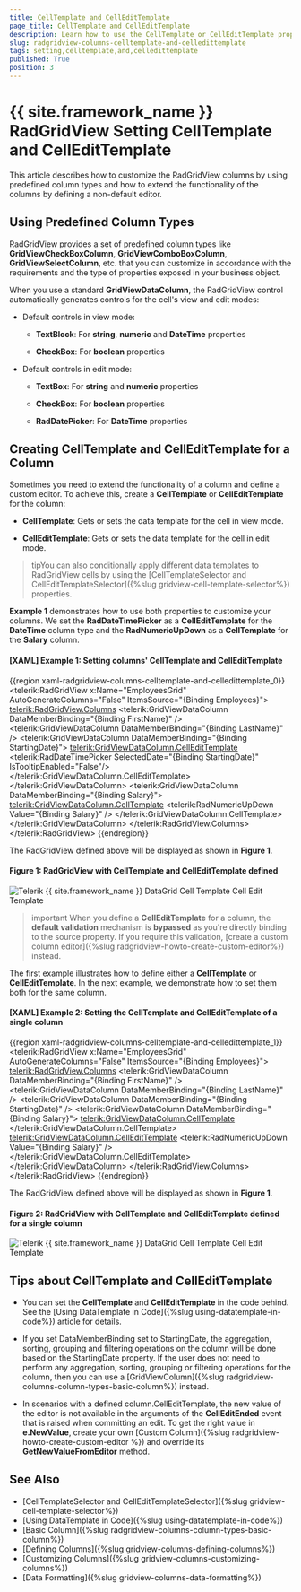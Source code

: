 ```yaml
---
title: CellTemplate and CellEditTemplate
page_title: CellTemplate and CellEditTemplate
description: Learn how to use the CellTemplate or CellEditTemplate properties to extend the functionality of the columns in RadGridView - Telerik's {{ site.framework_name }} DataGrid.
slug: radgridview-columns-celltemplate-and-celledittemplate
tags: setting,celltemplate,and,celledittemplate
published: True
position: 3
---
```


# {{ site.framework_name }} RadGridView Setting CellTemplate and CellEditTemplate

This article describes how to customize the RadGridView columns by using predefined column types and how to extend the functionality of the columns by defining a non-default editor.

## Using Predefined Column Types

RadGridView provides a set of predefined column types like __GridViewCheckBoxColumn__, __GridViewComboBoxColumn__, __GridViewSelectColumn__, etc. that you can customize in accordance with the requirements and the type of properties exposed in your business object.

When you use a standard **GridViewDataColumn**, the RadGridView control automatically generates controls for the cell's view and edit modes:

* Default controls in view mode:

  * __TextBlock__: For **string**, **numeric** and **DateTime** properties

  * __CheckBox__: For **boolean** properties

* Default controls in edit mode:

  * __TextBox__: For **string** and **numeric** properties

  * __CheckBox__: For **boolean** properties

  * __RadDatePicker__: For **DateTime** properties

## Creating CellTemplate and CellEditTemplate for a Column

Sometimes you need to extend the functionality of a column and define a custom editor. To achieve this, create a __CellTemplate__ or __CellEditTemplate__ for the column:

* __CellTemplate__: Gets or sets the data template for the cell in view mode.

* __CellEditTemplate__: Gets or sets the data template for the cell in edit mode.

>tipYou can also conditionally apply different data templates to RadGridView cells by using the [CellTemplateSelector and CellEditTemplateSelector]({%slug gridview-cell-template-selector%}) properties.

**Example 1** demonstrates how to use both properties to customize your columns. We set the __RadDateTimePicker__ as a __CellEditTemplate__ for the __DateTime__ column type and the __RadNumericUpDown__ as a __CellTemplate__ for the **Salary** column.

#### __[XAML] Example 1: Setting columns' CellTemplate and CellEditTemplate__

{{region xaml-radgridview-columns-celltemplate-and-celledittemplate_0}}
	<telerik:RadGridView x:Name="EmployeesGrid" AutoGenerateColumns="False" ItemsSource="{Binding Employees}">
	    <telerik:RadGridView.Columns>
	        <telerik:GridViewDataColumn DataMemberBinding="{Binding FirstName}" />
	        <telerik:GridViewDataColumn DataMemberBinding="{Binding LastName}" />
	        <telerik:GridViewDataColumn DataMemberBinding="{Binding StartingDate}">
	            <telerik:GridViewDataColumn.CellEditTemplate>
	                <DataTemplate>
	                    <telerik:RadDateTimePicker SelectedDate="{Binding StartingDate}" IsTooltipEnabled="False"/>
	                </DataTemplate>
	            </telerik:GridViewDataColumn.CellEditTemplate>
	        </telerik:GridViewDataColumn>
	        <telerik:GridViewDataColumn DataMemberBinding="{Binding Salary}">
	            <telerik:GridViewDataColumn.CellTemplate>
	                <DataTemplate>
	                    <telerik:RadNumericUpDown Value="{Binding Salary}" />
	                </DataTemplate>
	            </telerik:GridViewDataColumn.CellTemplate>
	        </telerik:GridViewDataColumn>
	    </telerik:RadGridView.Columns>
	</telerik:RadGridView>
{{endregion}}

The RadGridView defined above will be displayed as shown in **Figure 1**.

#### Figure 1: RadGridView with CellTemplate and CellEditTemplate defined

![Telerik {{ site.framework_name }} DataGrid Cell Template Cell Edit Template](images/RadGridView_CellTemplate_CellEditTemplate.png)

>important When you define a __CellEditTemplate__ for a column, the __default validation__ mechanism is __bypassed__ as you're directly binding to the source property. If you require this validation, [create a custom column editor]({%slug radgridview-howto-create-custom-editor%}) instead.

The first example illustrates how to define either a __CellTemplate__ or __CellEditTemplate__. In the next example, we demonstrate how to set them both for the same column.

#### __[XAML] Example 2: Setting the CellTemplate and CellEditTemplate of a single column__

{{region xaml-radgridview-columns-celltemplate-and-celledittemplate_1}}
	<telerik:RadGridView x:Name="EmployeesGrid" AutoGenerateColumns="False" ItemsSource="{Binding Employees}">
		<telerik:RadGridView.Columns>
			<telerik:GridViewDataColumn DataMemberBinding="{Binding FirstName}" />
			<telerik:GridViewDataColumn DataMemberBinding="{Binding LastName}" />
			<telerik:GridViewDataColumn DataMemberBinding="{Binding StartingDate}" />
			<telerik:GridViewDataColumn DataMemberBinding="{Binding Salary}">
				<telerik:GridViewDataColumn.CellTemplate>
					<DataTemplate>
						<StackPanel Orientation="Horizontal">
							<TextBlock Text="$" />
							<TextBlock Text="{Binding Salary}" Foreground="Green" />
						</StackPanel>
					</DataTemplate>
				</telerik:GridViewDataColumn.CellTemplate>
				<telerik:GridViewDataColumn.CellEditTemplate>
					<DataTemplate>
						<telerik:RadNumericUpDown Value="{Binding Salary}" />
					</DataTemplate>
				</telerik:GridViewDataColumn.CellEditTemplate>
			</telerik:GridViewDataColumn>
		</telerik:RadGridView.Columns>
	</telerik:RadGridView>
{{endregion}}

The RadGridView defined above will be displayed as shown in **Figure 1**.

#### Figure 2: RadGridView with CellTemplate and CellEditTemplate defined for a single column

![Telerik {{ site.framework_name }} DataGrid Cell Template Cell Edit Template](images/RadGridView_CellTemplate_CellEditTemplate2.png)

## Tips about CellTemplate and CellEditTemplate

* You can set the __CellTemplate__ and __CellEditTemplate__ in the code behind. See the [Using DataTemplate in Code]({%slug using-datatemplate-in-code%}) article for details.

* If you set DataMemberBinding set to StartingDate, the aggregation, sorting, grouping and filtering operations on the column will be done based on the StartingDate property. If the user does not need to perform any aggregation, sorting, grouping or filtering operations for the column, then you can use a [GridViewColumn]({%slug radgridview-columns-column-types-basic-column%}) instead.

* In scenarios with a defined column.CellEditTemplate, the new value of the editor is not available in the arguments of the __CellEditEnded__ event that is raised when committing an edit. To get the right value in __e.NewValue__, create your own [Custom Column]({%slug radgridview-howto-create-custom-editor %}) and override its __GetNewValueFromEditor__ method.

## See Also

* [CellTemplateSelector and CellEditTemplateSelector]({%slug gridview-cell-template-selector%})
* [Using DataTemplate in Code]({%slug using-datatemplate-in-code%})
* [Basic Column]({%slug radgridview-columns-column-types-basic-column%})
* [Defining Columns]({%slug gridview-columns-defining-columns%})
* [Customizing Columns]({%slug gridview-columns-customizing-columns%})
* [Data Formatting]({%slug gridview-columns-data-formatting%})
